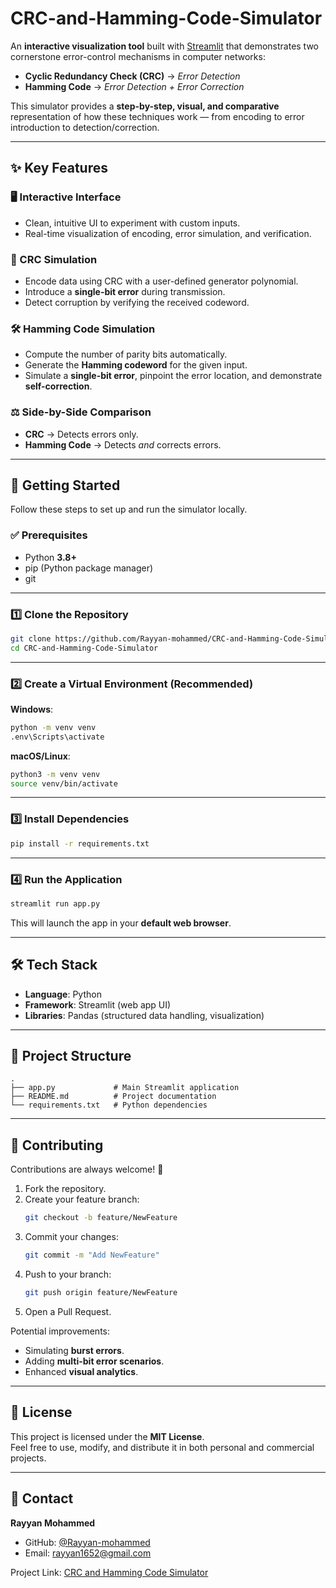 # CRC-and-Hamming-Code-Simulator

An **interactive visualization tool** built with [Streamlit](https://streamlit.io/) that demonstrates two cornerstone error-control mechanisms in computer networks:  

- **Cyclic Redundancy Check (CRC)** → *Error Detection*  
- **Hamming Code** → *Error Detection + Error Correction*  

This simulator provides a **step-by-step, visual, and comparative** representation of how these techniques work — from encoding to error introduction to detection/correction.  

---

## ✨ Key Features  

### 🖥️ Interactive Interface  
- Clean, intuitive UI to experiment with custom inputs.  
- Real-time visualization of encoding, error simulation, and verification.  

### 🔄 CRC Simulation  
- Encode data using CRC with a user-defined generator polynomial.  
- Introduce a **single-bit error** during transmission.  
- Detect corruption by verifying the received codeword.  

### 🛠️ Hamming Code Simulation  
- Compute the number of parity bits automatically.  
- Generate the **Hamming codeword** for the given input.  
- Simulate a **single-bit error**, pinpoint the error location, and demonstrate **self-correction**.  

### ⚖️ Side-by-Side Comparison  
- **CRC** → Detects errors only.  
- **Hamming Code** → Detects *and* corrects errors.  

---

## 🚀 Getting Started  

Follow these steps to set up and run the simulator locally.  

### ✅ Prerequisites  
- Python **3.8+**  
- pip (Python package manager)  
- git  

---

### 1️⃣ Clone the Repository  
```bash
git clone https://github.com/Rayyan-mohammed/CRC-and-Hamming-Code-Simulator.git
cd CRC-and-Hamming-Code-Simulator
```

---

### 2️⃣ Create a Virtual Environment (Recommended)  

**Windows**:  
```bash
python -m venv venv
.env\Scripts\activate
```

**macOS/Linux**:  
```bash
python3 -m venv venv
source venv/bin/activate
```

---

### 3️⃣ Install Dependencies  
```bash
pip install -r requirements.txt
```

---

### 4️⃣ Run the Application  
```bash
streamlit run app.py
```
This will launch the app in your **default web browser**.  

---

## 🛠️ Tech Stack  

- **Language**: Python  
- **Framework**: Streamlit (web app UI)  
- **Libraries**: Pandas (structured data handling, visualization)  

---

## 📂 Project Structure  

```
.
├── app.py             # Main Streamlit application
├── README.md          # Project documentation
└── requirements.txt   # Python dependencies
```

---

## 🤝 Contributing  

Contributions are always welcome! 🚀  

1. Fork the repository.  
2. Create your feature branch:  
   ```bash
   git checkout -b feature/NewFeature
   ```  
3. Commit your changes:  
   ```bash
   git commit -m "Add NewFeature"
   ```  
4. Push to your branch:  
   ```bash
   git push origin feature/NewFeature
   ```  
5. Open a Pull Request.  

Potential improvements:  
- Simulating **burst errors**.  
- Adding **multi-bit error scenarios**.  
- Enhanced **visual analytics**.  

---

## 📜 License  

This project is licensed under the **MIT License**.  
Feel free to use, modify, and distribute it in both personal and commercial projects.

---

## 📧 Contact  
**Rayyan Mohammed**  
- GitHub: [@Rayyan-mohammed](https://github.com/Rayyan-mohammed)  
- Email: rayyan1652@gmail.com  

Project Link: [CRC and Hamming Code Simulator](https://github.com/Rayyan-mohammed/CRC-and-Hamming-Code-Simulator.git)  
